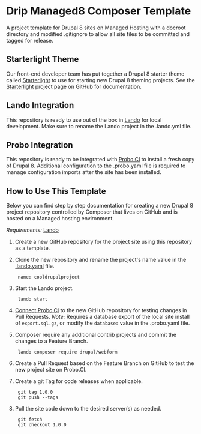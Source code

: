 # Drip Managed8 Composer Template
A project template for Drupal 8 sites on Managed Hosting with a docroot directory and modified .gitignore to allow all site files to be committed and tagged for release.

## Starterlight Theme
Our front-end developer team has put together a Drupal 8 starter theme called [Starterlight](https://github.com/zivtech/starterlight) to use for starting new Drupal 8 theming projects. See the [Starterlight](https://github.com/zivtech/starterlight) project page on GitHub for documentation.

## Lando Integration
This repository is ready to use out of the box in [Lando](https://docs.lando.dev/) for local development. Make sure to rename the Lando project in the .lando.yml file.

## Probo Integration
This repository is ready to be integrated with [Probo.CI](https://probo.ci/) to install a fresh copy of Drupal 8. Additional configuration to the .probo.yaml file is required to manage configuration imports after the site has been installed.

## How to Use This Template
Below you can find step by step documentation for creating a new Drupal 8 project repository controlled by Composer that lives on GitHub and is hosted on a Managed hosting environment.

*Requirements:* [Lando](https://github.com/lando/lando/releases)

1. Create a new GitHub repository for the project site using this repository as a template.
2. Clone the new repository and rename the project's name value in the [.lando.yaml](https://github.com/zivtech/drip-managed8/blob/main/.lando.yml) file.

        name: cooldrupalproject
3. Start the Lando project.

        lando start
4. [Connect Probo.CI](https://docs.probo.ci/) to the new GitHub repository for testing changes in Pull Requests. *Note:* Requires a database export of the local site install of `export.sql.gz`, or modify the `database:` value in the .probo.yaml file.
5. Composer require any additional contrib projects and commit the changes to a Feature Branch.

        lando composer require drupal/webform
6. Create a Pull Request based on the Feature Branch on GitHub to test the new project site on Probo.CI.
7. Create a git Tag for code releases when applicable.

        git tag 1.0.0
        git push --tags
8. Pull the site code down to the desired server(s) as needed.

        git fetch
        git checkout 1.0.0
